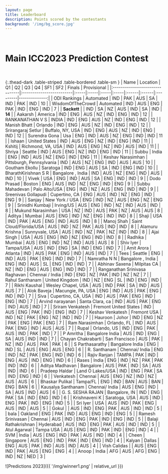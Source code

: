 ```yaml
---
layout: page
title: Leaderboard
description: Points scored by the contestants
background: '/img/bg_score.jpg'
---
```


&nbsp;
&nbsp;
&nbsp;

# Main ICC2023 Prediction Contest

&nbsp;
&nbsp;




{:.thead-dark .table-striped .table-bordered .table-sm }
| Name                           | Location                 | Q1   | Q2   | Q3   | Q4   | SF1   | SF2   | Finals   |   Provisional |
|:-------------------------------|:-------------------------|:-----|:-----|:-----|:-----|:------|:------|:---------|--------------:|
| ODI Rankings                   | Automated                | IND  | PAK  | AUS  | SA   | IND   | PAK   | IND      |            10 |
| WisdomOfTheCrowd               | Automated                | IND  | AUS  | ENG  | PAK  | IND   | ENG   | IND      |             7 |
| **Sackett**                        |                          | IND  | SA   | NZ   | AUS  | IND   | SA    | IND      |            **14** |
| Aakarsh                        | America                  | IND  | ENG  | AUS  | NZ   | IND   | ENG   | IND      |            12 |
| RANKANATHAN V S                | INDIA                    | IND  | ENG  | AUS  | NZ   | IND   | ENG   | IND      |            12 |
| Manish Bhatt                   | Orlando                  | IND  | ENG  | AUS  | NZ   | IND   | ENG   | IND      |            12 |
| Srirangaraj Setlur             | Buffalo, NY, USA         | IND  | ENG  | AUS  | NZ   | IND   | ENG   | IND      |            12 |
| Surendra Gona                  | Usa                      | ENG  | IND  | AUS  | NZ   | ENG   | IND   | IND      |            11 |
| Ishaan                         | United States            | IND  | AUS  | ENG  | NZ   | IND   | ENG   | IND      |            11 |
| Kshitij                        | Richmond, VA, USA        | IND  | AUS  | ENG  | NZ   | IND   | AUS   | IND      |            11 |
| Shriya                         | Seattle                  | IND  | AUS  | ENG  | NZ   | IND   | ENG   | IND      |            11 |
| Subbu                          | India                    | ENG  | IND  | AUS  | NZ   | ENG   | IND   | ENG      |            11 |
| Keshav Narasimhan              | Pittsburgh, Pennsylvania | IND  | AUS  | NZ   | ENG  | IND   | AUS   | AUS      |            10 |
| Goutham Ekollu                 | Saratoga                 | IND  | ENG  | AUS  | SA   | IND   | ENG   | IND      |            10 |
| BharathKirishnan S R           | Bangalore , India        | IND  | AUS  | NZ   | ENG  | IND   | AUS   | IND      |            10 |
| Vivek                          | USA                      | ENG  | IND  | AUS  | SA   | ENG   | IND   | IND      |             9 |
| Dodo Prasad                    | Boston                   | ENG  | AUS  | IND  | NZ   | ENG   | IND   | ENG      |             9 |
| Subbu Mahadevan                | Palo Alto/USA            | ENG  | IND  | NZ   | AUS  | ENG   | IND   | IND      |             9 |
| Sreenivas Gollapudi            | Cupertino, CA            | ENG  | AUS  | IND  | NZ   | ENG   | IND   | ENG      |             9 |
| Sanjay                         | New York / USA           | ENG  | IND  | NZ   | AUS  | ENG   | NZ    | ENG      |             9 |
| Srinidhi Kumbaji               | Irving/US                | AUS  | ENG  | IND  | NZ   | IND   | AUS   | IND      |             8 |
| Mukund Narasimhan              | USA                      | NZ   | IND  | AUS  | PAK  | NZ    | AUS   | AUS      |             8 |
| Aditya                         | Mumbai                   | AUS  | ENG  | IND  | NZ   | ENG   | IND   | IND      |             8 |
| Shaji                          | USA                      | IND  | PAK  | AUS  | ENG  | IND   | AUS   | IND      |             8 |
| Manoj  Shah                    | Saint Cloud/Florida/USA  | AUS  | IND  | NZ   | PAK  | AUS   | IND   | IND      |             8 |
| Alamuru Krishna                | Sunnyvale, USA           | AUS  | IND  | NZ   | PAK  | NZ    | IND   | IND      |             8 |
| Ajai Singh                     | USA                      | AUS  | ENG  | IND  | NZ   | ENG   | IND   | IND      |             8 |
| Radhika                        | Mumbai                   | AUS  | ENG  | IND  | NZ   | IND   | AUS   | AUS      |             8 |
| Shiv Iyer                      | Tampa/USA                | AUS  | IND  | ENG  | SA   | IND   | ENG   | IND      |             7 |
| Amit Arora                     | Atlanta                  | IND  | AUS  | PAK  | ENG  | IND   | AUS   | IND      |             7 |
| Tees                           | Seattle                  | ENG  | IND  | AUS  | PAK  | ENG   | IND   | IND      |             7 |
| Namratha N N                   | Bangalore , India        | ENG  | IND  | AUS  | SL   | ENG   | IND   | IND      |             7 |
| Abhinav Saxena                 | Milpitas CA              | NZ   | IND  | ENG  | AUS  | ENG   | IND   | IND      |             7 |
| Ranganathan Srinivasa Raghavan | Chennai / India          | IND  | ENG  | NZ   | PAK  | IND   | NZ    | NZ       |             7 |
| Rahul Santhanam                | United Kingdom           | IND  | NZ   | ENG  | SL   | IND   | ENG   | IND      |             7 |
| Rikhi Kaushal                  | Wesley Chapel, USA       | AUS  | IND  | PAK  | SA   | IND   | AUS   | AUS      |             7 |
| Alok Baveja                    | Macungie, PA, USA        | ENG  | IND  | AUS  | PAK  | ENG   | IND   | IND      |             7 |
| Siva                           | Cupertino, CA, USA       | IND  | AUS  | PAK  | ENG  | IND   | ENG   | IND      |             7 |
| Arvind narayanan               | Santa Clara, ca          | IND  | AUS  | PAK  | ENG  | IND   | AUS   | IND      |             7 |
| Sriram Venkatesh               | Fremont United States    | IND  | AUS  | ENG  | PAK  | IND   | ENG   | IND      |             7 |
| Keshav Venkatesh               | Fremont USA              | IND  | NZ   | PAK  | ENG  | NZ    | IND   | IND      |             7 |
| Hauroon                        | Johor                    | IND  | ENG  | NZ   | PAK  | ENG   | PAK   | ENG      |             7 |
| Ram Narasimhan                 | Orlando, FL              | IND  | AUS  | PAK  | ENG  | IND   | AUS   | AUS      |             7 |
| Rupal                          | Orlando, US              | IND  | ENG  | PAK  | AUS  | IND   | PAK   | IND      |             7 |
| P Amritha                      | Bangalore India          | AUS  | IND  | ENG  | SA   | AUS   | IND   | IND      |             7 |
| Chayan Chakrabarti             | San Francisco            | AUS  | PAK  | NZ   | IND  | AUS   | PAK   | PAK      |             6 |
| S Parthasarathy                | Bangalore India          | ENG  | IND  | SL   | AUS  | ENG   | AUS   | ENG      |             6 |
| R. Santhanam                   | Chennai/ India           | ENG  | IND  | NZ   | PAK  | ENG   | IND   | IND      |             6 |
| Rajiv Ranjan                   | TAMPA                    | PAK  | IND  | ENG  | AUS  | IND   | ENG   | IND      |             6 |
| Rases                          | India                    | ENG  | IND  | NZ   | PAK  | PAK   | IND   | IND      |             6 |
| Aditya Madhavan                | Bangalore                | AUS  | PAK  | IND  | SA   | AUS   | IND   | IND      |             6 |
| Pradeep Haldar                 | Land O Lakes/USA         | IND  | ENG  | PAK  | SA   | IND   | ENG   | IND      |             6 |
| Venkatesh                      | Chennai                  | AUS  | ENG  | NZ   | IND  | NZ    | AUS   | AUS      |             6 |
| Bhaskar Pulikal                | Tampa/FL                 | ENG  | IND  | BAN  | AUS  | BAN   | ENG   | BAN      |             6 |
| Kausalya Santhanam             | Chennai/ India           | AUS  | ENG  | IND  | SA   | AUS   | IND   | AUS      |             6 |
| G. S. SESHA RAJAN              | Bangalore, IN            | IND  | ENG  | PAK  | SA   | IND   | ENG   | IND      |             6 |
| Krishnaveni K                  | Saratoga, USA            | AUS  | IND  | ENG  | PAK  | IND   | ENG   | IND      |             5 |
| Sri Iyer                       | USA                      | AUS  | IND  | PAK  | ENG  | AUS   | IND   | AUS      |             5 |
| Gokul                          |                          | AUS  | IND  | ENG  | PAK  | AUS   | IND   | IND      |             5 |
| bala                           | Oakland                  | ENG  | PAK  | IND  | AUS  | ENG   | IND   | ENG      |             5 |
| Ramesh Srinivasan              | Chennai                  | AUS  | IND  | ENG  | PAK  | IND   | ENG   | IND      |             5 |
| Balaji Rathakrishnan           | Hyderabad                | AUS  | IND  | ENG  | PAK  | AUS   | IND   | IND      |             5 |
| Atul Agarwal                   | Tampa USA                | AUS  | ENG  | IND  | PAK  | IND   | ENG   | IND      |             4 |
| SVM                            | India                    | AUS  | ENG  | IND  | PAK  | AUS   | IND   | IND      |             4 |
| Cheen                          | Singapore                | AUS  | ENG  | IND  | PAK  | IND   | ENG   | IND      |             4 |
| Kalyan                         | Dallas                   | ENG  | AUS  | PAK  | IND  | AUS   | IND   | AUS      |             4 |
| Vish Calidas                   |                          | AUS  | ENG  | IND  | PAK  | AUS   | ENG   | ENG      |             4 |
| Anoop                          | India                    | AFG  | AUS  | AFG  | ENG  | IND   | NZ    | NED      |             3 |


![Predictions 2023]({{ '/img/winner1.png' | relative_url }})
